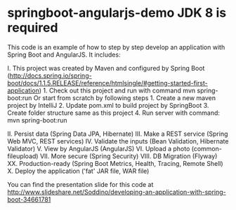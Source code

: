 springboot-angularjs-demo
JDK 8 is required
=========================

This code is an example of how to step by step develop an application with Spring Boot and AngularJS. It includes:

 I. This project was created by Maven and configured by Spring Boot (http://docs.spring.io/spring-boot/docs/1.1.5.RELEASE/reference/htmlsingle/#getting-started-first-application)
    1. Check out this project and run with command mvn spring-boot:run
    Or start from scratch by following steps
    1. Create a new maven project by IntelliJ
    2. Update pom.xml to build project by SpringBoot
    3. Create folder structure same as this project
    4. Run server with command: mvn spring-boot:run

 II. Persist data (Spring Data JPA, Hibernate)
 III. Make a REST service (Spring Web MVC, REST services)
 IV. Validate the inputs (Bean Validation, Hibernate Validator)
 V. View by AngularJS (AngularJS)
 VI. Upload a photo (common-fileupload)
 VII. More secure (Spring Security)
 VIII. DB Migration (Flyway)
 XX. Production-ready (Spring Boot Metrics, Health, Tracing, Remote Shell)
 X. Deploy the application ('fat' JAR file, WAR file)

You can find the presentation slide for this code at http://www.slideshare.net/Soddino/developing-an-application-with-spring-boot-34661781


